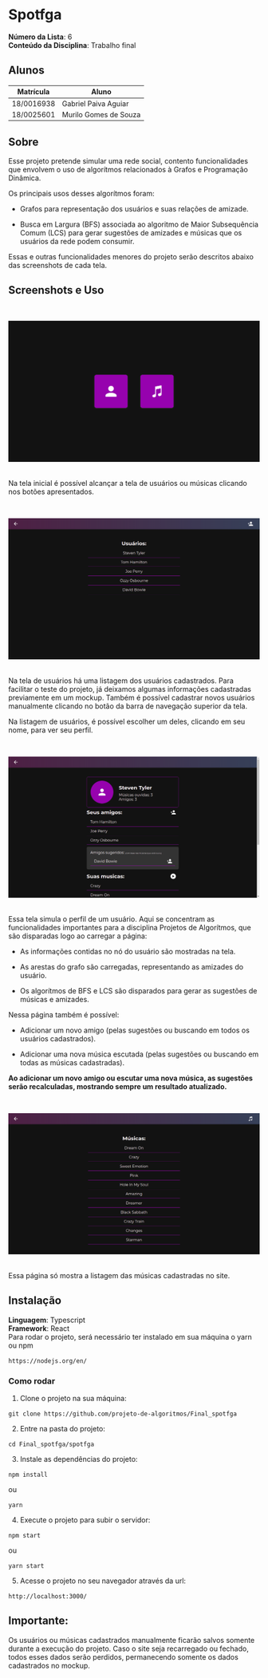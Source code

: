 # Spotfga

**Número da Lista**: 6<br>
**Conteúdo da Disciplina**: Trabalho final<br>

## Alunos
|Matrícula | Aluno |
| -- | -- |
| 18/0016938  |  Gabriel Paiva Aguiar |
| 18/0025601 |  Murilo Gomes de Souza |

## Sobre 
Esse projeto pretende simular uma rede social, contento funcionalidades que envolvem o uso de algorítmos relacionados à Grafos e Programação Dinâmica.

Os principais usos desses algorítmos foram:

* Grafos para representação dos usuários e suas relações de amizade.

* Busca em Largura (BFS) associada ao algoritmo de Maior Subsequência Comum (LCS) para gerar sugestões de amizades e músicas que os usuários da rede podem consumir.

Essas e outras funcionalidades menores do projeto serão descritos abaixo das screenshots de cada tela.

## Screenshots e Uso

<br>

![Tela Inicial](./img/inicial.png) <br> <br>

Na tela inicial é possível alcançar a tela de usuários ou músicas clicando nos botões apresentados.

<br>

![Página de usuários](./img/users.png) <br> <br>

Na tela de usuários há uma listagem dos usuários cadastrados. Para facilitar o teste do projeto, já deixamos algumas informações cadastradas previamente em um mockup. Também é possível cadastrar novos usuários manualmente clicando no botão da barra de navegação superior da tela.

Na listagem de usuários, é possível escolher um deles, clicando em seu nome, para ver seu perfil.

<br>

![Página de usuário](./img/user.png) <br> <br>

Essa tela simula o perfil de um usuário. Aqui se concentram as funcionalidades importantes para a disciplina Projetos de Algorítmos, que são disparadas logo ao carregar a página:

* As informações contidas no nó do usuário são mostradas na tela.

* As arestas do grafo são carregadas, representando as amizades do usuário.

* Os algorítmos de BFS e LCS são disparados para gerar as sugestões de músicas e amizades.

Nessa página também é possível:

* Adicionar um novo amigo (pelas sugestões ou buscando em todos os usuários cadastrados).

* Adicionar uma nova música escutada (pelas sugestões ou buscando em todas as músicas cadastradas).

**Ao adicionar um novo amigo ou escutar uma nova música, as sugestões serão recalculadas, mostrando sempre um resultado atualizado.**

<br>

![Página de músicas](./img/musics.png) <br> <br>

Essa página só mostra a listagem das músicas cadastradas no site.

## Instalação 
**Linguagem**: Typescript<br>
**Framework**: React<br>
Para rodar o projeto, será necessário ter instalado em sua máquina o yarn ou npm

```
https://nodejs.org/en/
```

### Como rodar

1. Clone o projeto na sua máquina:

```
git clone https://github.com/projeto-de-algoritmos/Final_spotfga
```

2. Entre na pasta do projeto:

```
cd Final_spotfga/spotfga
```

3. Instale as dependências do projeto:

```
npm install
```

ou

```
yarn
```


4. Execute o projeto para subir o servidor:

```
npm start
```

ou

```
yarn start
```


5. Acesse o projeto no seu navegador através da url:

```
http://localhost:3000/
```

## Importante:

Os usuários ou músicas cadastrados manualmente ficarão salvos somente durante a execução do projeto. Caso o site seja recarregado ou fechado, todos esses dados serão perdidos, permanecendo somente os dados cadastrados no mockup.